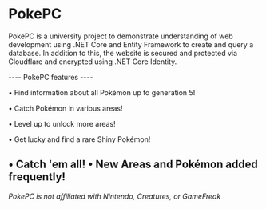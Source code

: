 # PokePC
PokePC is a university project to demonstrate understanding of web development using .NET Core and Entity Framework to create and query a database.
In addition to this, the website is secured and protected via Cloudflare and encrypted using .NET Core Identity.

---- PokePC features ----

• Find information about all Pokémon up to generation 5!

• Catch Pokémon in various areas!

• Level up to unlock more areas!

• Get lucky and find a rare Shiny Pokémon!

• Catch 'em all!
• New Areas and Pokémon added frequently!
-------------------------




*PokePC is not affiliated with Nintendo, Creatures, or GameFreak*

